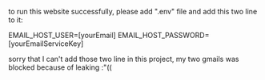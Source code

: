 to run this website successfully, please add ".env" file and add this two line to it:

EMAIL_HOST_USER=[yourEmail]
EMAIL_HOST_PASSWORD=[yourEmailServiceKey]

sorry that I can't add those two line in this project, my two gmails was blocked because of leaking :"((